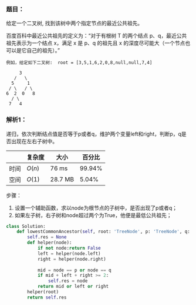 ### 题目：
给定一个二叉树, 找到该树中两个指定节点的最近公共祖先。

百度百科中最近公共祖先的定义为：“对于有根树 T 的两个结点 p、q，最近公共祖先表示为一个结点 x，满足 x 是 p、q 的祖先且 x 的深度尽可能大（一个节点也可以是它自己的祖先）。”

```
例如，给定如下二叉树:  root = [3,5,1,6,2,0,8,null,null,7,4]

     3
   /   \
  5     1
 / \   / \
6  2  0   8
  / \
 7   4
```

### 解析1：
递归，依次判断结点值是否等于p或者q，维护两个变量left和right，判断p，q是否出现在左右子树中。

|  |复杂度|大小|百分比|
|--|--|--|--|
|时间|$O(n)$|76 ms|99.94%|
|空间|$O(1)$|28.7 MB|5.04%|

步骤：
1. 设置一个辅助函数，求以node为根节点的子树中，是否出现了p或者q；
2. 如果左子树，右子树和node超过两个为True，他便是最低公共祖先；

```python
class Solution:
    def lowestCommonAncestor(self, root: 'TreeNode', p: 'TreeNode', q: 'TreeNode') -> 'TreeNode':
        self.res = None
        def helper(node):
            if not node:return False
            left = helper(node.left)
            right = helper(node.right)
            
            mid = node == p or node == q
            if mid + left + right >= 2:
                self.res = node
            return mid or left or right
        helper(root)
        return self.res
```